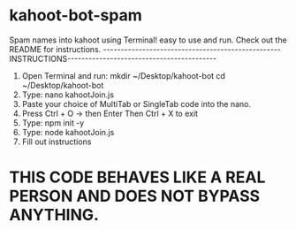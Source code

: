 # kahoot-bot-spam
Spam names into kahoot using Terminal! easy to use and run. Check out the README for instructions.
--------------------------------------------------INSTRUCTIONS------------------------------------------
1. Open Terminal and run:
mkdir ~/Desktop/kahoot-bot
    cd ~/Desktop/kahoot-bot
2. Type:
nano kahootJoin.js
3. Paste your choice of MultiTab or SingleTab code into the nano.
4. 	Press Ctrl + O → then Enter
    Then Ctrl + X to exit
5.  Type:
npm init -y
6. Type:
   node kahootJoin.js
7. Fill out instructions

# THIS CODE BEHAVES LIKE A REAL PERSON AND DOES NOT BYPASS ANYTHING.
